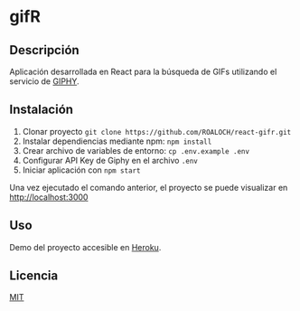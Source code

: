 # gifR

## Descripción

Aplicación desarrollada en React para la búsqueda de GIFs utilizando el servicio de [GIPHY](https://developers.giphy.com/docs/api#quick-start-guide).

## Instalación

1. Clonar proyecto `git clone https://github.com/ROALOCH/react-gifr.git`
2. Instalar dependiencias mediante npm: `npm install`
3. Crear archivo de variables de entorno: `cp .env.example .env`
4. Configurar API Key de Giphy en el archivo `.env`
5. Iniciar aplicación con `npm start`

Una vez ejecutado el comando anterior, el proyecto se puede visualizar en [http://localhost:3000](http://localhost:8000)

## Uso

Demo del proyecto accesible en [Heroku](https://roaloch-gifr.herokuapp.com/).

## Licencia

[MIT](https://github.com/ROALOCH/react-gifr/blob/main/LICENSE.md)
